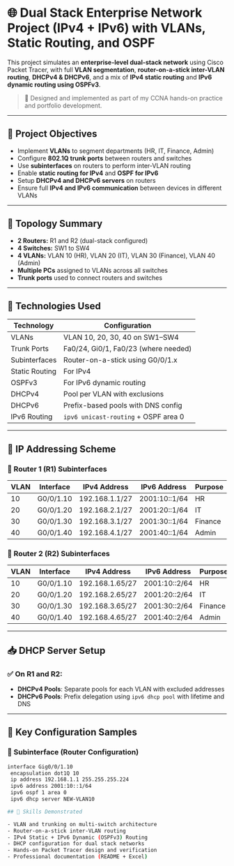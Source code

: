 # 🌐 Dual Stack Enterprise Network Project (IPv4 + IPv6) with VLANs, Static Routing, and OSPF

This project simulates an **enterprise-level dual-stack network** using Cisco Packet Tracer, with full **VLAN segmentation**, **router-on-a-stick inter-VLAN routing**, **DHCPv4 & DHCPv6**, and a mix of **IPv4 static routing** and **IPv6 dynamic routing using OSPFv3**.

> 🚀 Designed and implemented as part of my CCNA hands-on practice and portfolio development.

---

## 📌 Project Objectives

- Implement **VLANs** to segment departments (HR, IT, Finance, Admin)
- Configure **802.1Q trunk ports** between routers and switches
- Use **subinterfaces** on routers to perform inter-VLAN routing
- Enable **static routing for IPv4** and **OSPF for IPv6**
- Setup **DHCPv4 and DHCPv6 servers** on routers
- Ensure full **IPv4 and IPv6 communication** between devices in different VLANs

---

## 📐 Topology Summary

- **2 Routers:** R1 and R2 (dual-stack configured)
- **4 Switches:** SW1 to SW4
- **4 VLANs:** VLAN 10 (HR), VLAN 20 (IT), VLAN 30 (Finance), VLAN 40 (Admin)
- **Multiple PCs** assigned to VLANs across all switches
- **Trunk ports** used to connect routers and switches

---

## 🧠 Technologies Used

| Technology     | Configuration                        |
|----------------|--------------------------------------|
| VLANs          | VLAN 10, 20, 30, 40 on SW1–SW4       |
| Trunk Ports    | Fa0/24, Gi0/1, Fa0/23 (where needed) |
| Subinterfaces  | Router-on-a-stick using G0/0/1.x     |
| Static Routing | For IPv4                             |
| OSPFv3         | For IPv6 dynamic routing             |
| DHCPv4         | Pool per VLAN with exclusions        |
| DHCPv6         | Prefix-based pools with DNS config   |
| IPv6 Routing   | `ipv6 unicast-routing` + OSPF area 0 |

---

## 🧾 IP Addressing Scheme

### 🔹 Router 1 (R1) Subinterfaces

| VLAN | Interface     | IPv4 Address       | IPv6 Address       | Purpose |
|------|---------------|--------------------|---------------------|---------|
| 10   | G0/0/1.10     | 192.168.1.1/27     | 2001:10::1/64       | HR      |
| 20   | G0/0/1.20     | 192.168.2.1/27     | 2001:20::1/64       | IT      |
| 30   | G0/0/1.30     | 192.168.3.1/27     | 2001:30::1/64       | Finance |
| 40   | G0/0/1.40     | 192.168.4.1/27     | 2001:40::1/64       | Admin   |

### 🔹 Router 2 (R2) Subinterfaces

| VLAN | Interface     | IPv4 Address       | IPv6 Address       | Purpose |
|------|---------------|--------------------|---------------------|---------|
| 10   | G0/0/1.10     | 192.168.1.65/27    | 2001:10::2/64       | HR      |
| 20   | G0/0/1.20     | 192.168.2.65/27    | 2001:20::2/64       | IT      |
| 30   | G0/0/1.30     | 192.168.3.65/27    | 2001:30::2/64       | Finance |
| 40   | G0/0/1.40     | 192.168.4.65/27    | 2001:40::2/64       | Admin   |

---

## 📥 DHCP Server Setup

### ✅ On R1 and R2:

- **DHCPv4 Pools**: Separate pools for each VLAN with excluded addresses
- **DHCPv6 Pools**: Prefix delegation using `ipv6 dhcp pool` with lifetime and DNS

---

## 🔧 Key Configuration Samples

### 🔹 Subinterface (Router Configuration)
```bash
interface Gig0/0/1.10
 encapsulation dot1Q 10
 ip address 192.168.1.1 255.255.255.224
 ipv6 address 2001:10::1/64
 ipv6 ospf 1 area 0
 ipv6 dhcp server NEW-VLAN10

## 💼 Skills Demonstrated

- VLAN and trunking on multi-switch architecture
- Router-on-a-stick inter-VLAN routing
- IPv4 Static + IPv6 Dynamic (OSPFv3) Routing
- DHCP configuration for dual stack networks
- Hands-on Packet Tracer design and verification
- Professional documentation (README + Excel)

